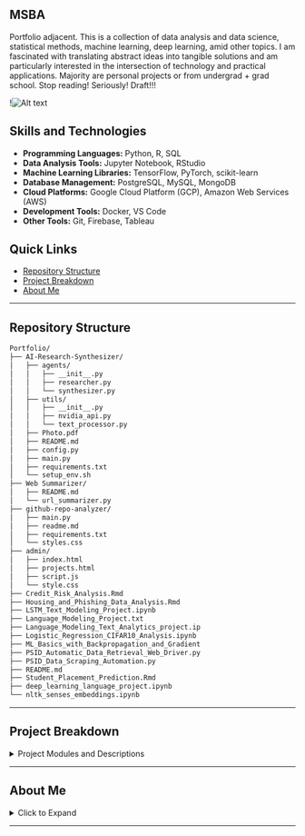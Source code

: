 MSBA
----
Portfolio adjacent. This is a collection of data analysis and data science, statistical methods, machine learning, deep learning, amid other topics. I am fascinated with translating abstract ideas into tangible solutions and am particularly interested in the intersection of technology and practical applications.
Majority are personal projects or from undergrad + grad school. Stop reading! Seriously! Draft!!! 

!![Alt text](Portfolio/blob/main/SSSourceCode.png)

## Skills and Technologies

- **Programming Languages:** Python, R, SQL
- **Data Analysis Tools:** Jupyter Notebook, RStudio
- **Machine Learning Libraries:** TensorFlow, PyTorch, scikit-learn
- **Database Management:** PostgreSQL, MySQL, MongoDB
- **Cloud Platforms:** Google Cloud Platform (GCP), Amazon Web Services (AWS)
- **Development Tools:** Docker, VS Code
- **Other Tools:** Git, Firebase, Tableau

  
## Quick Links

- [Repository Structure](#repository-structure)
- [Project Breakdown](#project-breakdown)
- [About Me](#about-me)

---

##  Repository Structure

```sh
Portfolio/
├── AI-Research-Synthesizer/
│   ├── agents/
│   │   ├── __init__.py
│   │   ├── researcher.py
│   │   └── synthesizer.py
│   ├── utils/
│   │   ├── __init__.py
│   │   ├── nvidia_api.py
│   │   └── text_processor.py
│   ├── Photo.pdf
│   ├── README.md
│   ├── config.py
│   ├── main.py
│   ├── requirements.txt
│   └── setup_env.sh
├── Web Summarizer/
│   ├── README.md
│   └── url_summarizer.py
├── github-repo-analyzer/
│   ├── main.py
│   ├── readme.md
│   ├── requirements.txt
│   └── styles.css
├── admin/
│   ├── index.html
│   ├── projects.html
│   ├── script.js
│   └── style.css
├── Credit_Risk_Analysis.Rmd
├── Housing_and_Phishing_Data_Analysis.Rmd
├── LSTM_Text_Modeling_Project.ipynb
├── Language_Modeling_Project.txt
├── Language_Modeling_Text_Analytics_project.ip
├── Logistic_Regression_CIFAR10_Analysis.ipynb
├── ML_Basics_with_Backpropagation_and_Gradient
├── PSID_Automatic_Data_Retrieval_Web_Driver.py
├── PSID_Data_Scraping_Automation.py
├── README.md
├── Student_Placement_Prediction.Rmd
├── deep_learning_language_project.ipynb
└── nltk_senses_embeddings.ipynb
```

---

## Project Breakdown

<details closed><summary>Project Modules and Descriptions</summary>

| File | Summary |
| --- | --- |
| [github-repo-analyzer](https://github.com/stochastic-sisyphus/Portfolio/tree/main/github-repo-analyzer) | A tool for analyzing GitHub repositories starred by a specific user. It provides insights such as language distribution, star growth over time, and interesting repositories based on various metrics. |
| [Web Summarizer](https://github.com/stochastic-sisyphus/Portfolio/tree/main/Web%20Summarizer) | A Python tool for summarizing content from multiple URLs using OpenAI API. Handles 403 errors with rotating user agents. || [deep_learning_language_project.ipynb](https://github.com/stochastic-sisyphus/Portfolio/blob/main/deep_learning_language_project.ipynb) | Jupyter Notebook for a deep learning project focusing on language. |
| [ML_Basics_with_Backpropagation_and_Gradient_Descent.ipynb](https://github.com/stochastic-sisyphus/Portfolio/blob/main/ML_Basics_with_Backpropagation_and_Gradient_Descent.ipynb) | Jupyter Notebook covering the basics of machine learning, backpropagation, and gradient descent. |
| [nltk_senses_embeddings.ipynb](https://github.com/stochastic-sisyphus/Portfolio/blob/main/nltk_senses_embeddings.ipynb) | Jupyter Notebook for working with embeddings in natural language processing using the NLTK library. |
| [Housing_and_Phishing_Data_Analysis.Rmd](https://github.com/stochastic-sisyphus/Portfolio/blob/main/Housing_and_Phishing_Data_Analysis.Rmd) | R Markdown file for analyzing housing and phishing data. |
| [Logistic_Regression_CIFAR10_Analysis.ipynb](https://github.com/stochastic-sisyphus/Portfolio/blob/main/Logistic_Regression_CIFAR10_Analysis.ipynb) | Jupyter Notebook for analyzing the CIFAR-10 dataset using logistic regression. |
| [Language_Modeling_Text_Analytics_project.ipynb](https://github.com/stochastic-sisyphus/Portfolio/blob/main/Language_Modeling_Text_Analytics_project.ipynb) | Jupyter Notebook for a text analytics project focused on language modeling. |
| [PSID_Data_Scraping_Automation.py](https://github.com/stochastic-sisyphus/Portfolio/blob/main/PSID_Data_Scraping_Automation.py) | Python script for automating scraping PSID data. |
| [Credit_Risk_Analysis.Rmd](https://github.com/stochastic-sisyphus/Portfolio/blob/main/Credit_Risk_Analysis.Rmd) | R Markdown file for analyzing credit risk. |
| [LSTM_Text_Modeling_Project.ipynb](https://github.com/stochastic-sisyphus/Portfolio/blob/main/LSTM_Text_Modeling_Project.ipynb) | Jupyter Notebook for text modeling using LSTM (Long Short-Term Memory) neural networks. |
| [Student_Placement_Prediction.Rmd](https://github.com/stochastic-sisyphus/Portfolio/blob/main/Student_Placement_Prediction.Rmd) | R Markdown file for predicting student placements. |
| [PSID_Automatic_Data_Retrieval_Web_Driver.py](https://github.com/stochastic-sisyphus/Portfolio/blob/main/PSID_Automatic_Data_Retrieval_Web_Driver.py) | Python script for automatic data retrieval using a web driver for the Panel Study of Income Dynamics (PSID). |
| [AI-Research-Synthesizer/main.py](https://github.com/stochastic-sisyphus/Portfolio/blob/main/AI-Research-Synthesizer/main.py) | Main Python script for the AI Research Synthesizer project. |
| [AI-Research-Synthesizer/README.md](https://github.com/stochastic-sisyphus/Portfolio/blob/main/AI-Research-Synthesizer/README.md) | README file for the AI Research Synthesizer project. |
| [AI-Research-Synthesizer/config.py](https://github.com/stochastic-sisyphus/Portfolio/blob/main/AI-Research-Synthesizer/config.py) | Configuration settings for the AI Research Synthesizer project. |
| [AI-Research-Synthesizer/requirements.txt](https://github.com/stochastic-sisyphus/Portfolio/blob/main/AI-Research-Synthesizer/requirements.txt) | Requirements file for the AI Research Synthesizer project. |
| [AI-Research-Synthesizer/setup_env.sh](https://github.com/stochastic-sisyphus/Portfolio/blob/main/AI-Research-Synthesizer/setup_env.sh) | Environment setup script for the AI Research Synthesizer project. |
| [AI-Research-Synthesizer/agents/researcher.py](https://github.com/stochastic-sisyphus/Portfolio/blob/main/AI-Research-Synthesizer/agents/researcher.py) | Researcher agent for gathering research papers. |
| [AI-Research-Synthesizer/agents/synthesizer.py](https://github.com/stochastic-sisyphus/Portfolio/blob/main/AI-Research-Synthesizer/agents/synthesizer.py) | Synthesizer agent for extracting insights from research papers. |
| [AI-Research-Synthesizer/utils/nvidia_api.py](https://github.com/stochastic-sisyphus/Portfolio/blob/main/AI-Research-Synthesizer/utils/nvidia_api.py) | Utility functions for interacting with Nvidia API. |
| [AI-Research-Synthesizer/utils/text_processor.py](https://github.com/stochastic-sisyphus/Portfolio/blob/main/AI-Research-Synthesizer/utils/text_processor.py) | Utility functions for processing text. |
| [Docs/Data Science Guide.pdf](https://github.com/stochastic-sisyphus/Portfolio/blob/main/Docs/Data%20Science%20Guide%20.pdf) | A comprehensive guide covering various data science concepts, methodologies, and practical applications. |


</details>

---

## About Me

<details closed><summary>Click to Expand</summary>
	
<div class="badge-base LI-profile-badge" data-locale="en_US" data-size="medium" data-theme="dark" data-type="VERTICAL" data-vanity="vanessa-b-189958196" data-version="v1"><a class="badge-base__link LI-simple-link" href="https://www.linkedin.com/in/vanessa-b-189958196?trk=profile-badge">Vanessa B.</a></div>
</details>

---
